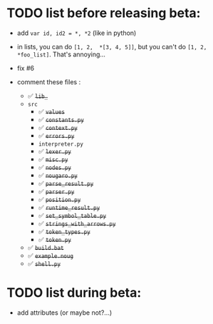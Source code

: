 # TODO list before releasing beta:
* add `var id, id2 = *, *2` (like in python)
* in lists, you can do `[1, 2,  *[3, 4, 5]]`, but you can't do `[1, 2, *foo_list]`. That's annoying...
* fix #6

* comment these files :
  * ✅ ~~`lib_`~~
  * `src`
    * ✅ ~~`values`~~
    * ✅ ~~`constants.py`~~
    * ✅ ~~`context.py`~~
    * ✅ ~~`errors.py`~~
    * `interpreter.py`
    * ✅ ~~`lexer.py`~~
    * ✅ ~~`misc.py`~~
    * ✅ ~~`nodes.py`~~
    * ✅ ~~`nougaro.py`~~
    * ✅ ~~`parse_result.py`~~
    * ✅ ~~`parser.py`~~
    * ✅ ~~`position.py`~~
    * ✅ ~~`runtime_result.py`~~
    * ✅ ~~`set_symbol_table.py`~~
    * ✅ ~~`strings_with_arrows.py`~~
    * ✅ ~~`token_types.py`~~
    * ✅ ~~`token.py`~~
  * ✅ ~~`build.bat`~~
  * ✅ ~~`example.noug`~~
  * ✅ ~~`shell.py`~~

# TODO list during beta:
* add attributes (or maybe not?...)
